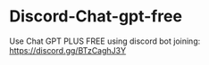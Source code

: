 # Discord-Chat-gpt-free
Use Chat GPT PLUS FREE using discord bot joining: https://discord.gg/BTzCaghJ3Y







                                                                                                                                                                                    